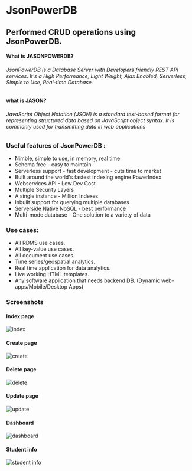 # JsonPowerDB

## Performed CRUD operations using JsonPowerDB.


#### What is JASONPOWERDB?
###### JsonPowerDB is a Database Server with Developers friendly REST API services. It's a High Performance, Light Weight, Ajax Enabled, Serverless, Simple to Use, Real-time Database.
#### what is JASON?
###### JavaScript Object Notation (JSON) is a standard text-based format for representing structured data based on JavaScript object syntax. It is commonly used for transmitting data in web applications

### Useful features of JsonPowerDB :

* Nimble, simple to use, in memory, real time
* Schema free - easy to maintain
* Serverless support - fast development - cuts time to market
* Built around the world's fastest indexing engine PowerIndex
* Webservices API - Low Dev Cost
* Multiple Security Layers
* A single instance - Million Indexes
* Inbuilt support for querying multiple databases
* Serverside Native NoSQL - best performance
* Multi-mode database - One solution to a variety of data

### Use cases:

* All RDMS use cases.
* All key-value use cases.
* All document use cases.
* Time series/geospatial analytics.
* Real time application for data analytics.
* Live working HTML templates.
* Any software application that needs backend DB. (Dynamic web-apps/Mobile/Desktop Apps)

### Screenshots
#### Index page 
![index](https://user-images.githubusercontent.com/98151317/150496822-abdd1c06-f44b-4da2-978b-3127bea091c8.png)

#### Create page
![create](https://user-images.githubusercontent.com/98151317/150497124-d592664c-7730-49dc-a04f-c0671bbb3e43.png)

#### Delete page
![delete](https://user-images.githubusercontent.com/98151317/150497273-070c7a91-6104-4f30-a868-853883a7c2f2.png)

#### Update page
![update](https://user-images.githubusercontent.com/98151317/150497432-0c4a2310-d7c5-40db-b381-a9e2268a713f.png)

#### Dashboard
![dashboard](https://user-images.githubusercontent.com/98151317/150497884-1523649b-6ecf-46e4-b2a5-9b7c1990d131.png)

#### Student info
![student info](https://user-images.githubusercontent.com/98151317/150497962-775894ab-dc49-457b-ac6e-17772815aeae.png)



